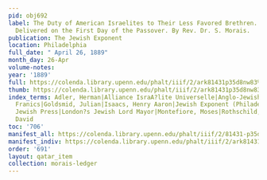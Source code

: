 ```yaml
---
pid: obj692
label: The Duty of American Israelites to Their Less Favored Brethren. A Discourse
  Delivered on the First Day of the Passover. By Rev. Dr. S. Morais.
publication: The Jewish Exponent
location: Philadelphia
full_date: " April 26, 1889"
month_day: 26-Apr
volume-notes:
year: '1889'
full: https://colenda.library.upenn.edu/phalt/iiif/2/ark81431p35d8nw83%2FSHA256E-s7630424--0570d89f2b4b1a3091264cfea08da445249e512280482db747aa60677a7080a0.jpeg/full/3500,/0/default.jpg
thumb: https://colenda.library.upenn.edu/phalt/iiif/2/ark81431p35d8nw83%2FSHA256E-s7630424--0570d89f2b4b1a3091264cfea08da445249e512280482db747aa60677a7080a0.jpeg/full/!200,200/0/default.jpg
index_terms: Adler, Herman|Alliance IsraA?lite Universelle|Anglo-Jewish Association|Goldsmid,
  Franics|Goldsmid, Julian|Isaacs, Henry Aaron|Jewish Exponent (Philadelphia)|London
  Jewish Press|London?s Jewish Lord Mayor|Montefiore, Moses|Rothschild, Lionel de|Salomons,
  David
toc: '706'
manifest_all: https://colenda.library.upenn.edu/phalt/iiif/2/81431-p35d8nw83/manifest
manifest_indiv: https://colenda.library.upenn.edu/phalt/iiif/2/ark81431p35d8nw83%2FSHA256E-s7630424--0570d89f2b4b1a3091264cfea08da445249e512280482db747aa60677a7080a0.jpeg
order: '691'
layout: qatar_item
collection: morais-ledger
---
```

